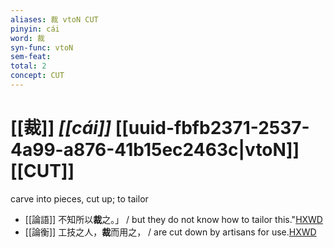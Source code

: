 ```yaml
---
aliases: 裁 vtoN CUT
pinyin: cái
word: 裁
syn-func: vtoN
sem-feat: 
total: 2
concept: CUT 
---
```

# [[裁]] *[[cái]]*  [[uuid-fbfb2371-2537-4a99-a876-41b15ec2463c|vtoN]] [[CUT]]
carve into pieces, cut up; to tailor
 - [[論語]] 不知所以**裁**之。」 / but they do not know how to tailor this."[HXWD](https://hxwd.org/textview.html?location=KR1h0004_tls_005-26a.1)
 - [[論衡]] 工技之人，**裁**而用之， / are cut down by artisans for use.[HXWD](https://hxwd.org/textview.html?location=KR3j0080_tls_005-7a.6)